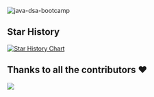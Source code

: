 ![java-dsa-bootcamp](https://socialify.git.ci/thatbeautifuldream/java-dsa-bootcamp/image?description=1&font=KoHo&forks=1&issues=1&language=1&name=1&owner=1&pattern=Solid&pulls=1&stargazers=1&theme=Dark)

## Star History

[![Star History Chart](https://api.star-history.com/svg?repos=thatbeautifuldream/java-dsa-bootcamp&type=Timeline)](https://star-history.com/#thatbeautifuldream/java-dsa-bootcamp&Timeline)
  
</div>

## Thanks to all the contributors ❤️

<a href="https://github.com/thatbeautifuldream/java-dsa-bootcamp/graphs/contributors">
  <img src="https://contrib.rocks/image?repo=thatbeautifuldream/java-dsa-bootcamp" />
</a>
